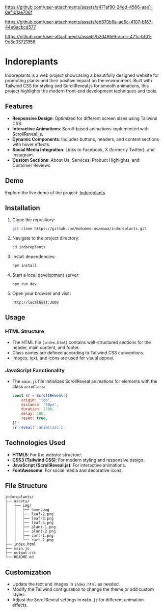 

https://github.com/user-attachments/assets/a471af90-24ed-4566-aae1-0ef1b1ae706f



https://github.com/user-attachments/assets/eb870b6a-ae5c-4107-b167-44e6acbcd577



https://github.com/user-attachments/assets/b2d49fe9-accc-471c-bf01-9c3e03721956


# Indoreplants

Indoreplants is a web project showcasing a beautifully designed website for promoting plants and their positive impact on the environment. Built with Tailwind CSS for styling and ScrollReveal.js for smooth animations, this project highlights the modern front-end development techniques and tools.

## Features

- **Responsive Design**: Optimized for different screen sizes using Tailwind CSS.
- **Interactive Animations**: Scroll-based animations implemented with ScrollReveal.js.
- **Dynamic Components**: Includes buttons, headers, and content sections with hover effects.
- **Social Media Integration**: Links to Facebook, X (formerly Twitter), and Instagram.
- **Custom Sections**: About Us, Services, Product Highlights, and Customer Reviews.

## Demo

Explore the live demo of the project: [Indoreplants](https://mohamed-osamaaa.github.io/indoreplants/)

## Installation

1. Clone the repository:
   ```bash
   git clone https://github.com/mohamed-osamaaa/indoreplants.git
   ```
2. Navigate to the project directory:
   ```bash
   cd indoreplants
   ```
3. Install dependencies:
   ```bash
   npm install
   ```
4. Start a local development server:
   ```bash
   npm run dev
   ```
5. Open your browser and visit:
   ```
   http://localhost:3000
   ```

## Usage

### HTML Structure

- The HTML file (`index.html`) contains well-structured sections for the header, main content, and footer.
- Class names are defined according to Tailwind CSS conventions.
- Images, text, and icons are used for visual appeal.

### JavaScript Functionality

- The `main.js` file initializes ScrollReveal animations for elements with the class `animClass`:
  ```javascript
  const sr = ScrollReveal({
      origin: "top",
      distance: "60px",
      duration: 2500,
      delay: 300,
      reset: true,
  });
  sr.reveal(`.animClass`);
  ```

## Technologies Used

- **HTML5**: For the website structure.
- **CSS3 (Tailwind CSS)**: For modern styling and responsive design.
- **JavaScript (ScrollReveal.js)**: For interactive animations.
- **FontAwesome**: For social media and decorative icons.

## File Structure

```
indoreplants/
├── assets/
│   ├── img/
│   │   ├── home.png
│   │   ├── leaf-2.png
│   │   ├── leaf-3.png
│   │   ├── leaf-4.png
│   │   ├── plant-1.png
│   │   ├── plant-2.png
│   │   ├── cart-1.png
│   │   └── cart-2.png
├── index.html
├── main.js
├── output.css
└── README.md
```

## Customization

- Update the text and images in `index.html` as needed.
- Modify the Tailwind configuration to change the theme or add custom styles.
- Adjust the ScrollReveal settings in `main.js` for different animation effects.

